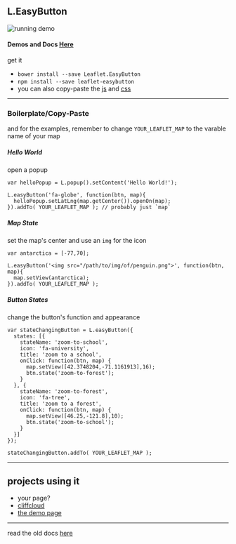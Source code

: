 ## L.EasyButton

![running demo](https://raw.githubusercontent.com/CliffCloud/Leaflet.EasyButton/dist/img/alert_example.gif)

#### Demos and Docs [Here](http://danielmontague.com/projects/easyButton.js/v1/examples/)

get it

  * `bower install --save Leaflet.EasyButton`
  * `npm install --save leaflet-easybutton`
  * you can also copy-paste the
    [js](https://raw.githubusercontent.com/CliffCloud/Leaflet.EasyButton/master/src/easy-button.js)
    and
    [css](https://raw.githubusercontent.com/CliffCloud/Leaflet.EasyButton/master/src/easy-button.css)

-----------------------------------------------------------------------------------


### Boilerplate/Copy-Paste

and for the examples, remember to change `YOUR_LEAFLET_MAP` to the varable name of your map

##### Hello World

open a popup

    var helloPopup = L.popup().setContent('Hello World!');

    L.easyButton('fa-globe', function(btn, map){
      helloPopup.setLatLng(map.getCenter()).openOn(map);
    }).addTo( YOUR_LEAFLET_MAP ); // probably just `map`

##### Map State

set the map's center and use an `img` for the icon

    var antarctica = [-77,70];

    L.easyButton('<img src="/path/to/img/of/penguin.png">', function(btn, map){
      map.setView(antarctica);
    }).addTo( YOUR_LEAFLET_MAP );

##### Button States

change the button's function and appearance

    var stateChangingButton = L.easyButton({
      states: [{
        stateName: 'zoom-to-school',
        icon: 'fa-university',
        title: 'zoom to a school',
        onClick: function(btn, map) {
          map.setView([42.3748204,-71.1161913],16);
          btn.state('zoom-to-forest');
        }
      }, {
        stateName: 'zoom-to-forest',
        icon: 'fa-tree',
        title: 'zoom to a forest',
        onClick: function(btn, map) {
          map.setView([46.25,-121.8],10);
          btn.state('zoom-to-school');
        }
      }]
    });

    stateChangingButton.addTo( YOUR_LEAFLET_MAP );

-----------------------------------------------------------------------------------

## projects using it

  * your page?
  * [cliffcloud](http://www.cliffcloud.com/)
  * [the demo page](http://danielmontague.com/projects/easyButton.js/v1/examples/)

-----------------------------------------------------------------------------------

read the old docs [here](http://cliffcloud.github.io/Leaflet.EasyButton/)
